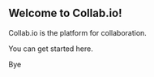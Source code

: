 ## Welcome to Collab.io!

Collab.io is the platform for collaboration. 

You can get started here. 

Bye